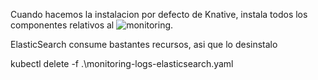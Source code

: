 Cuando hacemos la instalacion por defecto de Knative, instala todos los componentes relativos al ![monitoring](https://knative.dev/v0.3-docs/serving/installing-logging-metrics-traces/#elasticsearch-and-kibana). 

ElasticSearch consume bastantes recursos, asi que lo desinstalo

kubectl delete -f .\monitoring-logs-elasticsearch.yaml